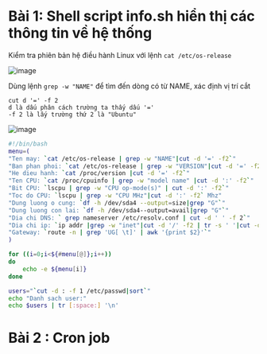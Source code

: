 # Bài 1: Shell script info.sh hiển thị các thông tin về hệ thống
  Kiểm tra phiên bản hệ điều hành Linux với lệnh `cat /etc/os-release`
  
  ![image](https://user-images.githubusercontent.com/54978467/135122088-92982128-dcc5-4050-9ad5-bd1718354538.png)
  
  Dùng lệnh `grep -w "NAME"` để tìm đến dòng có từ NAME, xác định vị trí cắt
  ```
  cut d '=' -f 2 
  d là dấu phân cách trường ta thấy dấu '='
  -f 2 là lấy trường thứ 2 là "Ubuntu"
  
  ```
  
  ![image](https://user-images.githubusercontent.com/54978467/135123355-b986f1b4-e00f-476c-9a03-ef2c9319f76a.png)
  
  ```bash
  #!/bin/bash
  menu=(
  "Ten may: `cat /etc/os-release | grep -w "NAME"|cut -d '=' -f2`"
  "Ban phan phoi: `cat /etc/os-release | grep -w "VERSION"|cut -d '=' -f2`"
  "He dieu hanh: `cat /proc/version |cut -d '=' -f2`"
  "Ten CPU: `cat /proc/cpuinfo | grep -w "model name" |cut -d ':' -f2`"
  "Bit CPU: `lscpu | grep -w "CPU op-mode(s)" | cut -d ':' -f2`"
  "Toc do CPU: `lscpu | grep -w "CPU MHz"|cut -d ':' -f2` Mhz"
  "Dung luong o cung: `df -h /dev/sda4 --output=size|grep "G"`" 
  "Dung luong con lai: `df -h /dev/sda4--output=avail|grep "G"`"
  "Dia chi DNS: ` grep nameserver /etc/resolv.conf | cut -d ' ' -f 2`"
  "Dia chi ip: `ip addr |grep -w "inet"|cut -d '/' -f2 | tr -s ' '|cut -d ' ' -f3`"
  "Gateway: `route -n | grep 'UG[ \t]' | awk '{print $2}'`"
  )
  
  for ((i=0;i<${#menu[@]};i++))
  do
      echo -e ${menu[i]} 
  done
  
  users="`cut -d : -f 1 /etc/passwd|sort`"
  echo "Danh sach user:"
  echo $users | tr [:space:] '\n'


  ```

# Bài 2 : Cron job
